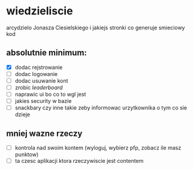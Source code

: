 # wiedzieliscie
arcydzielo Jonasza Ciesielskiego i jakiejs stronki co generuje smieciowy kod

## absolutnie minimum:

- [x] dodac rejstrowanie
- [ ] dodac logowanie
- [ ] dodac usuwanie kont
- [ ] zrobic *leaderboard*
- [ ] naprawic ui bo co to wgl jest
- [ ] jakies security w bazie
- [ ] snackbary czy inne takie zeby informowac urzytkownika o tym co sie dzieje

## mniej wazne rzeczy
- [ ] kontrola nad swoim kontem (wyloguj, wybierz pfp, zobacz ile masz punktow)
- [ ] ta czesc aplikacji ktora rzeczywiscie jest contentem